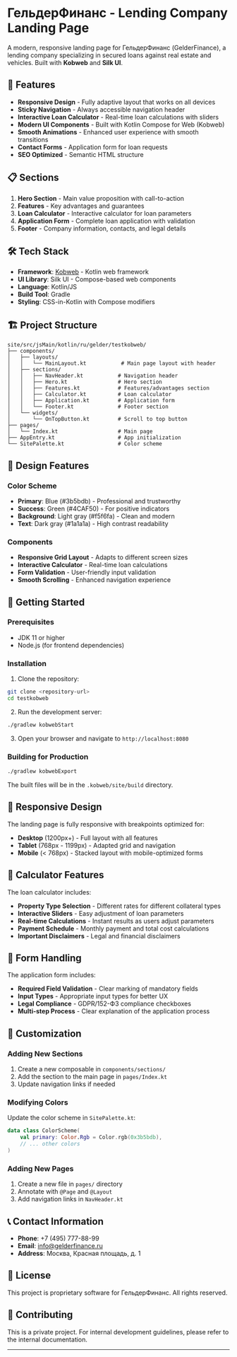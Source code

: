 # ГельдерФинанс - Lending Company Landing Page

A modern, responsive landing page for ГельдерФинанс (GelderFinance), a lending company specializing in secured loans
against real estate and vehicles. Built with **Kobweb** and **Silk UI**.

## 🚀 Features

- **Responsive Design** - Fully adaptive layout that works on all devices
- **Sticky Navigation** - Always accessible navigation header
- **Interactive Loan Calculator** - Real-time loan calculations with sliders
- **Modern UI Components** - Built with Kotlin Compose for Web (Kobweb)
- **Smooth Animations** - Enhanced user experience with smooth transitions
- **Contact Forms** - Application form for loan requests
- **SEO Optimized** - Semantic HTML structure

## 📋 Sections

1. **Hero Section** - Main value proposition with call-to-action
2. **Features** - Key advantages and guarantees
3. **Loan Calculator** - Interactive calculator for loan parameters
4. **Application Form** - Complete loan application with validation
5. **Footer** - Company information, contacts, and legal details

## 🛠 Tech Stack

- **Framework**: [Kobweb](https://github.com/varabyte/kobweb) - Kotlin web framework
- **UI Library**: Silk UI - Compose-based web components
- **Language**: Kotlin/JS
- **Build Tool**: Gradle
- **Styling**: CSS-in-Kotlin with Compose modifiers

## 🏗 Project Structure

```
site/src/jsMain/kotlin/ru/gelder/testkobweb/
├── components/
│   ├── layouts/
│   │   └── MainLayout.kt           # Main page layout with header
│   ├── sections/
│   │   ├── NavHeader.kt           # Navigation header
│   │   ├── Hero.kt                # Hero section
│   │   ├── Features.kt            # Features/advantages section
│   │   ├── Calculator.kt          # Loan calculator
│   │   ├── Application.kt         # Application form
│   │   └── Footer.kt              # Footer section
│   └── widgets/
│       └── OnTopButton.kt         # Scroll to top button
├── pages/
│   └── Index.kt                   # Main page
├── AppEntry.kt                    # App initialization
└── SitePalette.kt                 # Color scheme
```

## 🎨 Design Features

### Color Scheme

- **Primary**: Blue (#3b5bdb) - Professional and trustworthy
- **Success**: Green (#4CAF50) - For positive indicators
- **Background**: Light gray (#f5f6fa) - Clean and modern
- **Text**: Dark gray (#1a1a1a) - High contrast readability

### Components

- **Responsive Grid Layout** - Adapts to different screen sizes
- **Interactive Calculator** - Real-time loan calculations
- **Form Validation** - User-friendly input validation
- **Smooth Scrolling** - Enhanced navigation experience

## 🚀 Getting Started

### Prerequisites

- JDK 11 or higher
- Node.js (for frontend dependencies)

### Installation

1. Clone the repository:

```bash
git clone <repository-url>
cd testkobweb
```

2. Run the development server:
```bash
./gradlew kobwebStart
```

3. Open your browser and navigate to `http://localhost:8080`

### Building for Production

```bash
./gradlew kobwebExport
```

The built files will be in the `.kobweb/site/build` directory.

## 📱 Responsive Design

The landing page is fully responsive with breakpoints optimized for:

- **Desktop** (1200px+) - Full layout with all features
- **Tablet** (768px - 1199px) - Adapted grid and navigation
- **Mobile** (< 768px) - Stacked layout with mobile-optimized forms

## 🧮 Calculator Features

The loan calculator includes:

- **Property Type Selection** - Different rates for different collateral types
- **Interactive Sliders** - Easy adjustment of loan parameters
- **Real-time Calculations** - Instant results as users adjust parameters
- **Payment Schedule** - Monthly payment and total cost calculations
- **Important Disclaimers** - Legal and financial disclaimers

## 📝 Form Handling

The application form includes:

- **Required Field Validation** - Clear marking of mandatory fields
- **Input Types** - Appropriate input types for better UX
- **Legal Compliance** - GDPR/152-ФЗ compliance checkboxes
- **Multi-step Process** - Clear explanation of the application process

## 🔧 Customization

### Adding New Sections

1. Create a new composable in `components/sections/`
2. Add the section to the main page in `pages/Index.kt`
3. Update navigation links if needed

### Modifying Colors

Update the color scheme in `SitePalette.kt`:

```kotlin
data class ColorScheme(
    val primary: Color.Rgb = Color.rgb(0x3b5bdb),
    // ... other colors
)
```

### Adding New Pages

1. Create a new file in `pages/` directory
2. Annotate with `@Page` and `@Layout`
3. Add navigation links in `NavHeader.kt`

## 📞 Contact Information

- **Phone**: +7 (495) 777-88-99
- **Email**: info@gelderfinance.ru
- **Address**: Москва, Красная площадь, д. 1

## 📄 License

This project is proprietary software for ГельдерФинанс. All rights reserved.

## 🤝 Contributing

This is a private project. For internal development guidelines, please refer to the internal documentation.

---